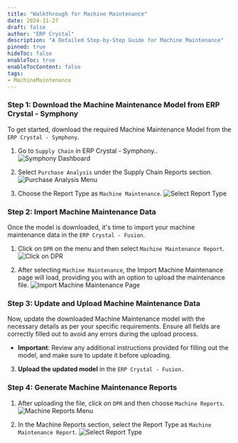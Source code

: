 ```yaml
---
title: "Walkthrough for Machine Maintenance"
date: 2024-11-27
draft: false
author: "ERP Crystal"
description: "A Detailed Step-by-Step Guide for Machine Maintenance"
pinned: true
hideToc: false
enableToc: true
enableTocContent: false
tags:
- MachineMaintenance
---
```


### Step 1: Download the Machine Maintenance Model from ERP Crystal - Symphony
To get started, download the required Machine Maintenance Model from the `ERP Crystal - Symphony`.

1. Go to `Supply Chain` in  ERP Crystal - Symphony..
   ![Symphony Dashboard]( /MachineMaintenance/M-1.png)
   
2. Select `Purchase Analysis` under the Supply Chain Reports section. 
   ![Purchase Analysis Menu]( /MachineMaintenance/M-2.png)

3. Choose the Report Type as `Machine Maintenance`.
   ![Select Report Type]( /MachineMaintenance/M-3.png)

### Step 2: Import Machine Maintenance Data
Once the model is downloaded, it's time to import your machine maintenance data in the `ERP Crystal - Fusion`.

1. Click on `DPR` on the menu and then select `Machine Maintenance Report`.
   ![Click on DPR]( /MachineMaintenance/M-4.png)

2. After selecting `Machine Maintenance`, the Import Machine Maintenance page will load, providing you with an option to upload the maintenance file.
   ![Import Machine Maintenance Page]( /MachineMaintenance/M-5.png)

### Step 3: Update and Upload Machine Maintenance Data
Now, update the downloaded Machine Maintenance model with the necessary details as per your specific requirements. Ensure all fields are correctly filled out to avoid any errors during the upload process.

- **Important**: Review any additional instructions provided for filling out the model, and make sure to update it before uploading.

3. **Upload the updated model** in the `ERP Crystal - Fusion.`

### Step 4: Generate Machine Maintenance Reports

1. After uploading the file, click on `DPR` and then choose `Machine Reports`.
   ![Machine Reports Menu]( /MachineMaintenance/M-6.png)

2. In the Machine Reports section, select the Report Type as `Machine Maintenance Report`.
   ![Select Report Type]( /MachineMaintenance/M-7.png)
